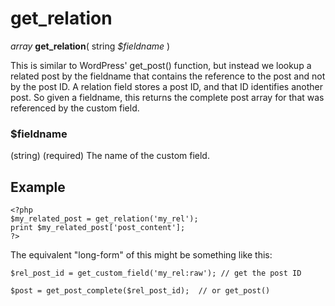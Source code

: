 # get\_relation #

_array_ **get\_relation**( string _$fieldname_ )

This is similar to WordPress' get\_post() function, but instead we lookup a related post by the fieldname that contains the reference to the post and not by the post ID.  A relation field stores a post ID, and that ID identifies another post.  So given
a fieldname, this returns the complete post array for that was referenced by
the custom field.

### $fieldname ###
(string) (required) The name of the custom field.

## Example ##

```
<?php
$my_related_post = get_relation('my_rel');
print $my_related_post['post_content'];
?>
```

The equivalent "long-form" of this might be something like this:

```
$rel_post_id = get_custom_field('my_rel:raw'); // get the post ID

$post = get_post_complete($rel_post_id);  // or get_post()
```